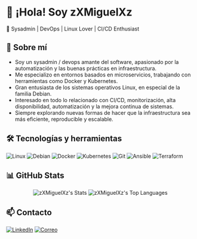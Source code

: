 # 👋 ¡Hola! Soy zXMiguelXz

🎯 Sysadmin | DevOps | Linux Lover | CI/CD Enthusiast


## 🚀 Sobre mí

* Soy un sysadmin / devops amante del software, apasionado por la automatización y las buenas prácticas en infraestructura.
* Me especializo en entornos basados en microservicios, trabajando con herramientas como Docker y Kubernetes.
* Gran entusiasta de los sistemas operativos Linux, en especial de la familia Debian.
* Interesado en todo lo relacionado con CI/CD, monitorización, alta disponibilidad, automatización y la mejora continua de sistemas.
* Siempre explorando nuevas formas de hacer que la infraestructura sea más eficiente, reproducible y escalable.


## 🛠️ Tecnologías y herramientas

![Linux](https://img.shields.io/badge/Linux-FCC624?style=for-the-badge&logo=linux&logoColor=black)
![Debian](https://img.shields.io/badge/Debian-A81D33?style=for-the-badge&logo=debian&logoColor=white)
![Docker](https://img.shields.io/badge/Docker-2496ED?style=for-the-badge&logo=docker&logoColor=white)
![Kubernetes](https://img.shields.io/badge/Kubernetes-326CE5?style=for-the-badge&logo=kubernetes&logoColor=white)
![Git](https://img.shields.io/badge/Git-F05032?style=for-the-badge&logo=git&logoColor=white)
![Ansible](https://img.shields.io/badge/Ansible-EE0000?style=for-the-badge&logo=ansible&logoColor=white)
![Terraform](https://img.shields.io/badge/Terraform-623CE4?style=for-the-badge&logo=terraform&logoColor=white)

## 📊 GitHub Stats

<p align="center">
  <img src="https://github-readme-stats.vercel.app/api?username=zXMiguelXz&theme=tokyonight&show_icons=true&hide_border=true&count_private=true" alt="zXMiguelXz's Stats" />
    <img src="https://github-readme-stats.vercel.app/api/top-langs/?username=zXMiguelXz&theme=tokyonight&show_icons=true&hide_border=true&layout=compact" alt="zXMiguelXz's Top Languages" />
</p>

## 📫 Contacto

[![LinkedIn](https://img.shields.io/badge/LinkedIn-zXMiguelXz-blue?style=flat-square&logo=linkedin)]([https://www.linkedin.com/in/tu-perfil](https://www.linkedin.com/in/miguel-garc%C3%ADa-le%C3%B3n-658101250/))
[![Correo](https://img.shields.io/badge/Email-zxmiguelxz%40example.com-red?style=flat-square&logo=gmail)](mailto:miguel.garcia120204@gmail.com)


